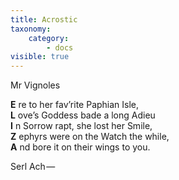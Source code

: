```yaml
---
title: Acrostic
taxonomy:
    category:
        - docs
visible: true
---
```


<div class="author">Mr Vignoles</div>

**E** re to her fav’rite Paphian Isle,  
**L** ove’s Goddess bade a long Adieu  
**I** n Sorrow rapt, she lost her Smile,  
**Z** ephyrs were on the Watch the while,  
**A** nd bore it on their wings to you.  
  
Serl Ach — 